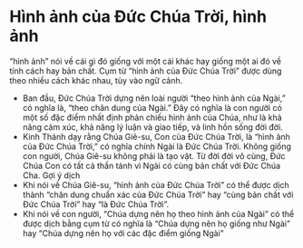 # Hình ảnh của Đức Chúa Trời, hình ảnh

“hình ảnh” nói về cái gì đó giống với một cái khác hay giống một ai đó về tính cách hay bản chất.  Cụm từ “hình ảnh của Đức Chúa Trời” được dùng theo nhiều cách khác nhau, tùy vào ngữ cảnh.
- Ban đầu, Đức Chúa Trời dựng nên loài người “theo hình ảnh của Ngài,” có nghĩa là, “theo chân dung của Ngài.”  Đây có nghĩa là con người có một số đặc điểm nhất định phản chiếu hình ảnh của Chúa, như là khả năng cảm xúc, khả năng lý luận và giao tiếp, và linh hồn sống đời đời. 
- Kinh Thánh dạy rằng Chúa Giê-su, Con của Đức Chúa Trời, là “hình ảnh của Đức Chúa Trời,” có nghĩa chính Ngài là Đức Chúa Trời.  Không giống con người, Chúa Giê-su không phải là tạo vật.  Từ đời đời vô cùng, Đức Chúa Con có tất cả thần tánh vì Ngài có cùng bản chất với Đức Chúa Cha. 
Gợi ý dịch
- Khi nói về Chúa Giê-su, “hình ảnh của Đức Chúa Trời” có thể được dịch thành “chân dung chuẩn xác của Đức Chúa Trời” hay “cùng bản chất với Đức Chúa Trời” hay “là Đức Chúa Trời”. 
- Khi nói về con người, “Chúa dựng nên họ theo hình ảnh của Ngài” có thể được dịch bằng cụm từ có nghĩa là “Chúa dựng nên họ giống như Ngài” hay “Chúa dựng nên họ với các đặc điểm giống Ngài”

